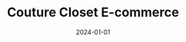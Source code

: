 ---
title: "Couture Closet E-commerce"
date: 2024-01-01
draft: false
description: "E-commerce platform built using Laravel PHP and JavaScript with user authentication, shopping cart, payment gateway integration, user profile management, and an administative dashboard to manage products, orders, categories, users and reviews. (Group Project, Web Development Diploma | University of Winnipeg)"
tags: ["eCommerce", "Laravel", "Javascript", "UI UX"]
repository: "https://github.com/donaldobi/couture-closet"
number: 2
images:
  - src: "/images/couture/couture-min.jpg"
    alt: "Couture clostet portfolio"
  - src: "/images/couture/landing-min.jpg"
    alt: "E-Commerce Homepage"
  - src: "/images/couture/list-min.jpg"
    alt: "E-Commerce Shop Page"
  - src: "/images/couture/detail-min.jpg"
    alt: "E-Commerce Product Detail Page"
  - src: "/images/couture/cart-min.jpg"
    alt: "E-Commerce Cart Page"
  - src: "/images/couture/checkout-min.jpg"
    alt: "E-Commerce Checkout Page"
  - src: "/images/couture/dashboard_landing-min.jpg"
    alt: "Admin Dashboard Landing"
  - src: "/images/couture/dashboard_bestsellers-min.jpg"
    alt: "Admin Dashboard Bestselling Products"
  - src: "/images/couture/dashboard_stats-min.png"
    alt: "Admin Dashboard Store Stats"
  - src: "/images/couture/dashboard_orders-min.png"
    alt: "Admin Dashboard Orders"
  - src: "/images/couture/dashboard_create_order-min.png"
    alt: "Admin Dashboard Create Order"
  - src: "/images/couture/dashboard_order_detail-min.jpg"
    alt: "Admin Dashboard Order Detail"
  - src: "/images/couture/figma_mockups_1-min.jpg"
    alt: "Figma Mockups 1"
  - src: "/images/couture/figma_mockups_2-min.png"
    alt: "Figma Mockups 2"
---